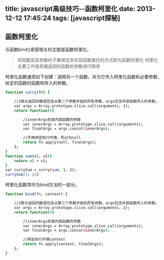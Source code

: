 title: javascript高级技巧--函数柯里化
date: 2013-12-12 17:45:24
tags: [javascript探秘]
---

函数柯里化
----------------------

与函数bind()紧密相关的主题是函数柯里化。

> 将函数及其参数的子集绑定来实现函数委托的方式称为函数柯里化
> 柯里化主要工作是将被返回的函数的参数进行排序

柯里化函数通常如下创建：调用另一个函数，并为它传入柯里化函数和必要参数，给定的函数的函数和传入的参数。

```sh
function curry(fn) {

    //1表示返回的数组包含从第二个参数开始的所有参数，args包含外部函数传入的参数。
    var args = Array.prototype.slice.call(arguments, 1);
    return function(){

        //innerArgs存放内部函数的参数
        var innerArgs = Array.prototype.slice.call(arguments);
        var finalArgs = args.concat(innerArgs);

        //不用绑定执行环境，所以为null
        return fn.apply(null, finalArgs);
    };
}
function sum(x1, x2){
    return x1 + x2;
}
var currySum = curry(sum, 1, 2);
currySum(); //3
```

柯里化函数常作为bind方法的一部分。

```sh
function bind(fn, context) {

    //2表示返回的数组包含从第三个参数开始的所有参数，args包含外部函数传入的参数。
    var args = Array.prototype.slice.call(arguments, 2);
    return function(){

        //innerArgs存放内部函数的参数
        var innerArgs = Array.prototype.slice.call(arguments);
        var finalArgs = args.concat(innerArgs);

        //绑定执行环境context
        return fn.apply(context, finalArgs);
    };
}
```
